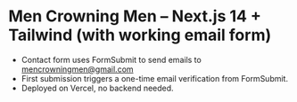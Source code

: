 # Men Crowning Men – Next.js 14 + Tailwind (with working email form)
- Contact form uses FormSubmit to send emails to mencrowningmen@gmail.com
- First submission triggers a one-time email verification from FormSubmit.
- Deployed on Vercel, no backend needed.